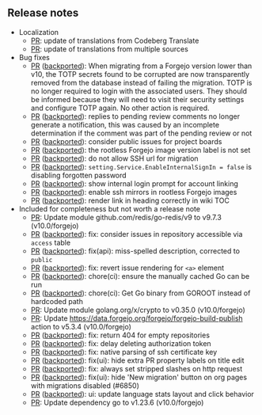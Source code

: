 

<!--start release-notes-assistant-->

## Release notes
<!--URL:https://codeberg.org/forgejo/forgejo-->
- Localization
  - [PR](https://codeberg.org/forgejo/forgejo/pulls/7277): <!--number 7277 --><!--line 0 --><!--description aTE4bjogdXBkYXRlIG9mIHRyYW5zbGF0aW9ucyBmcm9tIENvZGViZXJnIFRyYW5zbGF0ZQ==-->update of translations from Codeberg Translate<!--description-->
  - [PR](https://codeberg.org/forgejo/forgejo/pulls/7067): <!--number 7067 --><!--line 0 --><!--description aTE4bjogdXBkYXRlIG9mIHRyYW5zbGF0aW9ucyBmcm9tIG11bHRpcGxlIHNvdXJjZXM=-->update of translations from multiple sources<!--description-->
- Bug fixes
  - [PR](https://codeberg.org/forgejo/forgejo/pulls/7251) ([backported](https://codeberg.org/forgejo/forgejo/pulls/7255)): <!--number 7255 --><!--line 0 --><!--description V2hlbiBtaWdyYXRpbmcgZnJvbSBhIEZvcmdlam8gdmVyc2lvbiBsb3dlciB0aGFuIHYxMCwgdGhlIFRPVFAgc2VjcmV0cyBmb3VuZCB0byBiZSBjb3JydXB0ZWQgYXJlIG5vdyB0cmFuc3BhcmVudGx5IHJlbW92ZWQgZnJvbSB0aGUgZGF0YWJhc2UgaW5zdGVhZCBvZiBmYWlsaW5nIHRoZSBtaWdyYXRpb24uIFRPVFAgaXMgbm8gbG9uZ2VyIHJlcXVpcmVkIHRvIGxvZ2luIHdpdGggdGhlIGFzc29jaWF0ZWQgdXNlcnMuIFRoZXkgc2hvdWxkIGJlIGluZm9ybWVkIGJlY2F1c2UgdGhleSB3aWxsIG5lZWQgdG8gdmlzaXQgdGhlaXIgc2VjdXJpdHkgc2V0dGluZ3MgYW5kIGNvbmZpZ3VyZSBUT1RQIGFnYWluLiBObyBvdGhlciBhY3Rpb24gaXMgcmVxdWlyZWQu-->When migrating from a Forgejo version lower than v10, the TOTP secrets found to be corrupted are now transparently removed from the database instead of failing the migration. TOTP is no longer required to login with the associated users. They should be informed because they will need to visit their security settings and configure TOTP again. No other action is required.<!--description-->
  - [PR](https://codeberg.org/forgejo/forgejo/pulls/7167) ([backported](https://codeberg.org/forgejo/forgejo/pulls/7178)): <!--number 7178 --><!--line 0 --><!--description Zml4OiBubyBub3RpZmljYXRpb24gZm9yIHJlcGxpZXMgdG8gcGVuZGluZyBjb21tZW50cw==-->replies to pending review comments no longer generate a notification, this was caused by an incomplete determination if the comment was part of the pending review or not<!--description-->
  - [PR](https://codeberg.org/forgejo/forgejo/pulls/7143) ([backported](https://codeberg.org/forgejo/forgejo/pulls/7144)): <!--number 7144 --><!--line 0 --><!--description Zml4OiBjb25zaWRlciBwdWJsaWMgaXNzdWVzIGZvciBwcm9qZWN0IGJvYXJkcw==-->consider public issues for project boards<!--description-->
  - [PR](https://codeberg.org/forgejo/forgejo/pulls/7038) ([backported](https://codeberg.org/forgejo/forgejo/pulls/7046)): <!--number 7046 --><!--line 0 --><!--description Zml4KHJlbGVhc2UpOiB0aGUgcm9vdGxlc3MgaW1hZ2UgdmVyc2lvbiBsYWJlbCBpcyBub3Qgc2V0-->the rootless Forgejo image version label is not set<!--description-->
  - [PR](https://codeberg.org/forgejo/forgejo/pulls/7004) ([backported](https://codeberg.org/forgejo/forgejo/pulls/7018)): <!--number 7018 --><!--line 0 --><!--description Zml4OiBkbyBub3QgYWxsb3cgU1NIIHVybCBmb3IgbWlncmF0aW9u-->do not allow SSH url for migration<!--description-->
  - [PR](https://codeberg.org/forgejo/forgejo/pulls/6680) ([backported](https://codeberg.org/forgejo/forgejo/pulls/6930)): <!--number 6930 --><!--line 0 --><!--description c2V0dGluZy5TZXJ2aWNlLkVuYWJsZUludGVybmFsU2lnbkluID0gZmFsc2UgaXMgZGlzYWJsaW5nIGZvcmdvdHRlbiBwYXNzd29yZA==-->`setting.Service.EnableInternalSignIn = false` is disabling forgotten password<!--description-->
  - [PR](https://codeberg.org/forgejo/forgejo/pulls/6920) ([backported](https://codeberg.org/forgejo/forgejo/pulls/6929)): <!--number 6929 --><!--line 0 --><!--description Zml4OiBzaG93IGludGVybmFsIGxvZ2luIHByb21wdCBmb3IgYWNjb3VudCBsaW5raW5n-->show internal login prompt for account linking<!--description-->
  - [PR](https://codeberg.org/forgejo/forgejo/pulls/6896) ([backported](https://codeberg.org/forgejo/forgejo/pulls/6915)): <!--number 6915 --><!--line 0 --><!--description ZW5hYmxlIHNzaCBtaXJyb3JzIGluIHJvb3RsZXNzIGltYWdlcw==-->enable ssh mirrors in rootless Forgejo images<!--description-->
  - [PR](https://codeberg.org/forgejo/forgejo/pulls/6853) ([backported](https://codeberg.org/forgejo/forgejo/pulls/6859)): <!--number 6859 --><!--line 0 --><!--description Zml4OiByZW5kZXIgbGluayBpbiBoZWFkaW5nIGNvcnJlY3RseSBpbiBUT0M=-->render link in heading correctly in wiki TOC<!--description-->
- Included for completeness but not worth a release note
  - [PR](https://codeberg.org/forgejo/forgejo/pulls/7284): <!--number 7284 --><!--line 0 --><!--description VXBkYXRlIG1vZHVsZSBnaXRodWIuY29tL3JlZGlzL2dvLXJlZGlzL3Y5IHRvIHY5LjcuMyAodjEwLjAvZm9yZ2Vqbyk=-->Update module github.com/redis/go-redis/v9 to v9.7.3 (v10.0/forgejo)<!--description-->
  - [PR](https://codeberg.org/forgejo/forgejo/pulls/7270) ([backported](https://codeberg.org/forgejo/forgejo/pulls/7272)): <!--number 7272 --><!--line 0 --><!--description Zml4OiBjb25zaWRlciBpc3N1ZXMgaW4gcmVwb3NpdG9yeSBhY2Nlc3NpYmxlIHZpYSBgYWNjZXNzYCB0YWJsZQ==-->fix: consider issues in repository accessible via `access` table<!--description-->
  - [PR](https://codeberg.org/forgejo/forgejo/pulls/7199) ([backported](https://codeberg.org/forgejo/forgejo/pulls/7202)): <!--number 7202 --><!--line 0 --><!--description Zml4KGFwaSk6IG1pc3Mtc3BlbGxlZCBkZXNjcmlwdGlvbiwgY29ycmVjdGVkIHRvIGBwdWJsaWNg-->fix(api): miss-spelled description, corrected to `public`<!--description-->
  - [PR](https://codeberg.org/forgejo/forgejo/pulls/7171) ([backported](https://codeberg.org/forgejo/forgejo/pulls/7177)): <!--number 7177 --><!--line 0 --><!--description Zml4OiByZXZlcnQgaXNzdWUgcmVuZGVyaW5nIGZvciBgPGE+YCBlbGVtZW50-->fix: revert issue rendering for `<a>` element<!--description-->
  - [PR](https://codeberg.org/forgejo/forgejo/pulls/7078) ([backported](https://codeberg.org/forgejo/forgejo/pulls/7079)): <!--number 7079 --><!--line 0 --><!--description Y2hvcmUoY2kpOiBlbnN1cmUgdGhlIG1hbnVhbGx5IGNhY2hlZCBHbyBjYW4gYmUgcnVu-->chore(ci): ensure the manually cached Go can be run<!--description-->
  - [PR](https://codeberg.org/forgejo/forgejo/pulls/6590) ([backported](https://codeberg.org/forgejo/forgejo/pulls/7073)): <!--number 7073 --><!--line 0 --><!--description Y2hvcmUoY2kpOiBHZXQgR28gYmluYXJ5IGZyb20gR09ST09UIGluc3RlYWQgb2YgaGFyZGNvZGVkIHBhdGg=-->chore(ci): Get Go binary from GOROOT instead of hardcoded path<!--description-->
  - [PR](https://codeberg.org/forgejo/forgejo/pulls/7072): <!--number 7072 --><!--line 0 --><!--description VXBkYXRlIG1vZHVsZSBnb2xhbmcub3JnL3gvY3J5cHRvIHRvIHYwLjM1LjAgKHYxMC4wL2Zvcmdlam8p-->Update module golang.org/x/crypto to v0.35.0 (v10.0/forgejo)<!--description-->
  - [PR](https://codeberg.org/forgejo/forgejo/pulls/7052): <!--number 7052 --><!--line 0 --><!--description VXBkYXRlIGh0dHBzOi8vZGF0YS5mb3JnZWpvLm9yZy9mb3JnZWpvL2Zvcmdlam8tYnVpbGQtcHVibGlzaCBhY3Rpb24gdG8gdjUuMy40ICh2MTAuMC9mb3JnZWpvKQ==-->Update https://data.forgejo.org/forgejo/forgejo-build-publish action to v5.3.4 (v10.0/forgejo)<!--description-->
  - [PR](https://codeberg.org/forgejo/forgejo/pulls/7003) ([backported](https://codeberg.org/forgejo/forgejo/pulls/7014)): <!--number 7014 --><!--line 0 --><!--description Zml4OiByZXR1cm4gNDA0IGZvciBlbXB0eSByZXBvc2l0b3JpZXM=-->fix: return 404 for empty repositories<!--description-->
  - [PR](https://codeberg.org/forgejo/forgejo/pulls/6937) ([backported](https://codeberg.org/forgejo/forgejo/pulls/6976)): <!--number 6976 --><!--line 0 --><!--description Zml4OiBkZWxheSBkZWxldGluZyBhdXRob3JpemF0aW9uIHRva2Vu-->fix: delay deleting authorization token<!--description-->
  - [PR](https://codeberg.org/forgejo/forgejo/pulls/6953) ([backported](https://codeberg.org/forgejo/forgejo/pulls/6954)): <!--number 6954 --><!--line 0 --><!--description Zml4OiBuYXRpdmUgcGFyc2luZyBvZiBzc2ggY2VydGlmaWNhdGUga2V5-->fix: native parsing of ssh certificate key<!--description-->
  - [PR](https://codeberg.org/forgejo/forgejo/pulls/6898) ([backported](https://codeberg.org/forgejo/forgejo/pulls/6905)): <!--number 6905 --><!--line 0 --><!--description Zml4KHVpKTogaGlkZSBleHRyYSBQUiBwcm9wZXJ0eSBsYWJlbHMgb24gdGl0bGUgZWRpdA==-->fix(ui): hide extra PR property labels on title edit<!--description-->
  - [PR](https://codeberg.org/forgejo/forgejo/pulls/6866) ([backported](https://codeberg.org/forgejo/forgejo/pulls/6884)): <!--number 6884 --><!--line 0 --><!--description Zml4OiBhbHdheXMgc2V0IHN0cmlwcGVkIHNsYXNoZXMgb24gaHR0cCByZXF1ZXN0-->fix: always set stripped slashes on http request<!--description-->
  - [PR](https://codeberg.org/forgejo/forgejo/pulls/6851) ([backported](https://codeberg.org/forgejo/forgejo/pulls/6860)): <!--number 6860 --><!--line 0 --><!--description Zml4KHVpKTogaGlkZSAnTmV3IG1pZ3JhdGlvbicgYnV0dG9uIG9uIG9yZyBwYWdlcyB3aXRoIG1pZ3JhdGlvbnMgZGlzYWJsZWQgKCM2ODUwKQ==-->fix(ui): hide 'New migration' button on org pages with migrations disabled (#6850)<!--description-->
  - [PR](https://codeberg.org/forgejo/forgejo/pulls/6700) ([backported](https://codeberg.org/forgejo/forgejo/pulls/6854)): <!--number 6854 --><!--line 0 --><!--description dWk6IHVwZGF0ZSBsYW5ndWFnZSBzdGF0cyBsYXlvdXQgYW5kIGNsaWNrIGJlaGF2aW9y-->ui: update language stats layout and click behavior<!--description-->
  - [PR](https://codeberg.org/forgejo/forgejo/pulls/6812): <!--number 6812 --><!--line 0 --><!--description VXBkYXRlIGRlcGVuZGVuY3kgZ28gdG8gdjEuMjMuNiAodjEwLjAvZm9yZ2Vqbyk=-->Update dependency go to v1.23.6 (v10.0/forgejo)<!--description-->
<!--end release-notes-assistant-->
